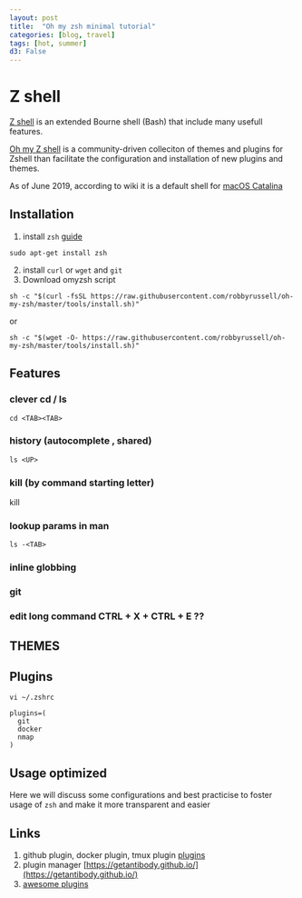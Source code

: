 ```yaml
---
layout: post
title:  "Oh my zsh minimal tutorial"
categories: [blog, travel]
tags: [hot, summer]
d3: False
---
```


# Z shell 

[Z shell](https://en.wikipedia.org/wiki/Z_shell) is an extended Bourne shell (Bash) that include many usefull features. 

[Oh my Z shell](https://ohmyz.sh/) is a community-driven colleciton of themes and plugins for Zshell than facilitate the configuration and installation of new plugins and themes.

As of June 2019, according to wiki it is a default shell for [macOS Catalina](https://en.wikipedia.org/wiki/MacOS_Catalina)

<!--more-->

## Installation

1. install `zsh` [guide](https://github.com/robbyrussell/oh-my-zsh/wiki/Installing-ZSH)
```
sudo apt-get install zsh
```

2. install `curl` or `wget` and `git`
3. Download omyzsh script
```
sh -c "$(curl -fsSL https://raw.githubusercontent.com/robbyrussell/oh-my-zsh/master/tools/install.sh)"
```
or 
```
sh -c "$(wget -O- https://raw.githubusercontent.com/robbyrussell/oh-my-zsh/master/tools/install.sh)"
```


## Features

### clever cd / ls

`cd <TAB><TAB>`

### history (autocomplete , shared)

`ls <UP>`

### kill (by command starting  letter)

kill

### lookup params in man
`ls -<TAB>`

### inline globbing



### git


### edit long command CTRL + X + CTRL + E ??


## THEMES

## Plugins 

`vi ~/.zshrc`

```
plugins=(
  git
  docker 
  nmap
)
```


## Usage optimized

Here we will discuss some configurations and best practicise to foster usage of `zsh` and make it more transparent and easier


## Links 

1. github plugin, docker plugin, tmux plugin [plugins](https://github.com/robbyrussell/oh-my-zsh/tree/master/plugins)
2. plugin manager [https://getantibody.github.io/](https://getantibody.github.io/)
3. [awesome plugins](https://github.com/unixorn/awesome-zsh-plugins)